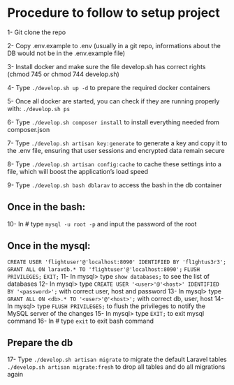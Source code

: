 # Procedure to follow to setup project

1- Git clone the repo

2- Copy .env.example to .env (usually in a git repo, informations about the DB would not be in the .env.example file)

3- Install docker and make sure the file develop.sh has correct rights (chmod 745 or chmod 744 develop.sh)

4- Type `./develop.sh up -d` to prepare the required docker containers

5- Once all docker are started, you can check if they are running properly with:
`./develop.sh ps`

6- Type `./develop.sh composer install` to install everything needed from composer.json

7- Type `./develop.sh artisan key:generate` to generate a key and copy it to the .env file, ensuring that user sessions and encrypted data remain secure

8- Type `./develop.sh artisan config:cache` to cache these settings into a file, which will boost the application’s load speed

9- Type `./develop.sh bash dblarav` to access the bash in the db container

## Once in the bash:

10- In # type `mysql -u root -p` and input the password of the root

## Once in the mysql:

`CREATE USER 'flightuser'@'localhost:8090' IDENTIFIED BY 'fl1ghtus3r3';`
`GRANT ALL ON laravdb.* TO 'flightuser'@'localhost:8090';`
`FLUSH PRIVILEGES;`
`EXIT;`
11- In mysql> type `show databases;` to see the list of databases
12- In mysql> type `CREATE USER '<user>'@'<host>' IDENTIFIED BY '<password>';` with correct user, host and password
13- In mysql> type `GRANT ALL ON <db>.* TO '<user>'@'<host>';` with correct db, user, host
14- In mysql> type `FLUSH PRIVILEGES;` to flush the privileges to notify the MySQL server of the changes
15- In mysql> type `EXIT;` to exit mysql command
16- In # type `exit` to exit bash command

## Prepare the db

17- Type `./develop.sh artisan migrate` to migrate the default Laravel tables
`./develop.sh artisan migrate:fresh` to drop all tables and do all migrations again